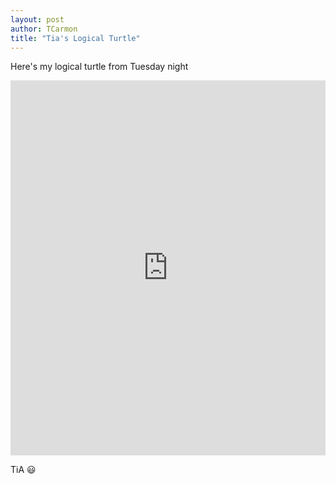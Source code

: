 ```yaml
---
layout: post
author: TCarmon
title: "Tia's Logical Turtle"
---
```

Here's my logical turtle from Tuesday night
<iframe src="https://trinket.io/embed/python/3a13e36cfd" width="100%" height="600" frameborder="0" marginwidth="0" marginheight="0" allowfullscreen></iframe>

TiA :smiley:
